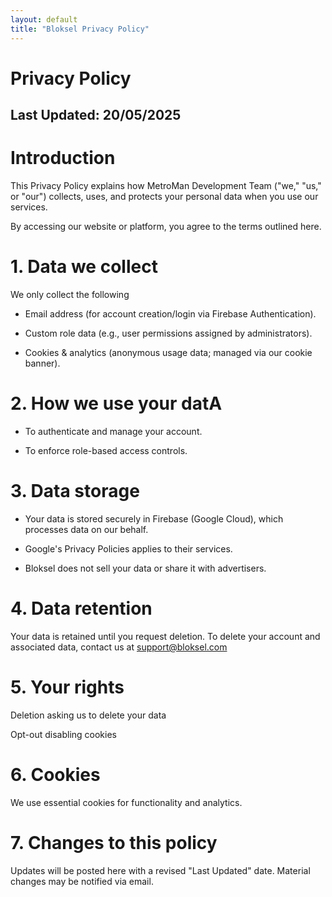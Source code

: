 ```yaml
---
layout: default
title: "Bloksel Privacy Policy" 
---
```


# Privacy Policy
## Last Updated: 20/05/2025


# Introduction
This Privacy Policy explains how MetroMan Development Team ("we," "us," or "our") collects, uses, and protects your personal data when you use our services. 

By accessing our website or platform, you agree to the terms outlined here.

 
# 1. Data we collect
We only collect the following

   

 - Email address (for account creation/login via Firebase Authentication).

- Custom role data (e.g., user permissions assigned by administrators).

 - Cookies & analytics (anonymous usage data; managed via our cookie banner).



# 2. How we use your datA
- To authenticate and manage your account.

- To enforce role-based access controls. 

# 3. Data storage
- Your data is stored securely in Firebase (Google Cloud), which processes data on our behalf.  

- Google's Privacy Policies applies to their services. 

- Bloksel does not sell your data or share it with advertisers.



# 4. Data retention

Your data is retained until you request deletion. To delete your account and associated data, contact us at support@bloksel.com



# 5. Your rights

 Deletion asking us to delete your data

Opt-out disabling cookies

 

# 6. Cookies
 We use essential cookies for functionality and analytics.



# 7. Changes to this policy
Updates will be posted here with a revised "Last Updated" date. Material changes may be notified via email. 
